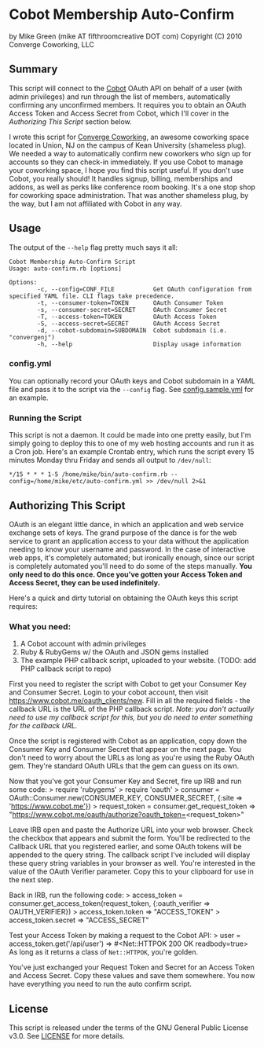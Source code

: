 # Cobot Membership Auto-Confirm

by Mike Green (mike AT fifthroomcreative DOT com)
Copyright (C) 2010 Converge Coworking, LLC

## Summary

This script will connect to the [Cobot](http://www.cobot.me) OAuth API on behalf of a user (with admin privileges) and run through the list of members, automatically confirming any unconfirmed members. It requires you to obtain an OAuth Access Token and Access Secret from Cobot, which I'll cover in the _Authorizing This Script_ section below.

I wrote this script for [Converge Coworking](http://www.convergenj.com), an awesome coworking space located in Union, NJ on the campus of Kean University (shameless plug). We needed a way to automatically confirm new coworkers who sign up for accounts so they can check-in immediately. If you use Cobot to manage your coworking space, I hope you find this script useful. If you don't use Cobot, you really should! It handles signup, billing, memberships and addons, as well as perks like conference room booking. It's a one stop shop for coworking space administration. That was another shameless plug, by the way, but I am not affiliated with Cobot in any way.

## Usage

The output of the `--help` flag pretty much says it all:

	Cobot Membership Auto-Confirm Script
	Usage: auto-confirm.rb [options]

	Options:
			-c, --config=CONF_FILE           Get OAuth configuration from specified YAML file. CLI flags take precedence.
			-t, --consumer-token=TOKEN       OAuth Consumer Token
			-s, --consumer-secret=SECRET     OAuth Consumer Secret
			-T, --access-token=TOKEN         OAuth Access Token
			-S, --access-secret=SECRET       OAuth Access Secret
			-d, --cobot-subdomain=SUBDOMAIN  Cobot subdomain (i.e. "convergenj")
			-h, --help                       Display usage information

### config.yml

You can optionally record your OAuth keys and Cobot subdomain in a YAML file and pass it to the script via the `--config` flag. See [config.sample.yml](https://github.com/mikedamage/cobot-auto-confirm/blob/master/config.sample.yml) for an example.

### Running the Script

This script is not a daemon. It could be made into one pretty easily, but I'm simply going to deploy this to one of my web hosting accounts and run it as a Cron job. Here's an example Crontab entry, which runs the script every 15 minutes Monday thru Friday and sends all output to `/dev/null`:

	*/15 * * * 1-5 /home/mike/bin/auto-confirm.rb --config=/home/mike/etc/auto-confirm.yml >> /dev/null 2>&1

## Authorizing This Script

OAuth is an elegant little dance, in which an application and web service exchange sets of keys. The grand purpose of the dance is for the web service to grant an application access to your data without the application needing to know your username and password. In the case of interactive web apps, it's completely automated; but ironically enough, since our script is completely automated you'll need to do some of the steps manually. __You only need to do this once. Once you've gotten your Access Token and Access Secret, they can be used indefinitely.__

Here's a quick and dirty tutorial on obtaining the OAuth keys this script requires:

### What you need:
1. A Cobot account with admin privileges
2. Ruby & RubyGems w/ the OAuth and JSON gems installed
3. The example PHP callback script, uploaded to your website. (TODO: add PHP callback script to repo)

First you need to register the script with Cobot to get your Consumer Key and Consumer Secret. Login to your cobot account, then visit https://www.cobot.me/oauth_clients/new. Fill in all the required fields - the callback URL is the URL of the PHP callback script. _Note: you don't actually need to use my callback script for this, but you do need to enter something for the callback URL._

Once the script is registered with Cobot as an application, copy down the Consumer Key and Consumer Secret that appear on the next page. You don't need to worry about the URLs as long as you're using the Ruby OAuth gem. They're standard OAuth URLs that the gem can guess on its own.

Now that you've got your Consumer Key and Secret, fire up IRB and run some code:
	> require 'rubygems'
	> require 'oauth'
	> consumer = OAuth::Consumer.new(CONSUMER_KEY, CONSUMER_SECRET, {:site => 'https://www.cobot.me'})
	> request_token = consumer.get_request_token
	=> "https://www.cobot.me/oauth/authorize?oauth_token=<request_token>"

Leave IRB open and paste the Authorize URL into your web browser. Check the checkbox that appears and submit the form. You'll be redirected to the Callback URL that you registered earlier, and some OAuth tokens will be appended to the query string. The callback script I've included will display these query string variables in your browser as well. You're interested in the value of the OAuth Verifier parameter. Copy this to your clipboard for use in the next step.

Back in IRB, run the following code:
	> access_token = consumer.get_access_token(request_token, {:oauth_verifier => OAUTH_VERIFIER})
	> access_token.token
	=> "ACCESS_TOKEN"
	> access_token.secret
	=> "ACCESS_SECRET"

Test your Access Token by making a request to the Cobot API:
	> user = access_token.get('/api/user')
	=> #<Net::HTTPOK 200 OK readbody=true>
As long as it returns a class of `Net::HTTPOK`, you're golden.

You've just exchanged your Request Token and Secret for an Access Token and Access Secret. Copy these values and save them somewhere. You now have everything you need to run the auto confirm script.

## License
This script is released under the terms of the GNU General Public License v3.0. See [LICENSE](https://github.com/mikedamage/cobot-auto-confirm/blob/master/LICENSE) for more details.
